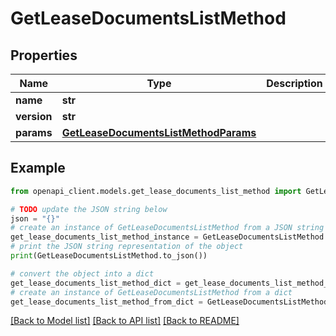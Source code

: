 # GetLeaseDocumentsListMethod


## Properties

Name | Type | Description | Notes
------------ | ------------- | ------------- | -------------
**name** | **str** |  | 
**version** | **str** |  | [optional] 
**params** | [**GetLeaseDocumentsListMethodParams**](GetLeaseDocumentsListMethodParams.md) |  | [optional] 

## Example

```python
from openapi_client.models.get_lease_documents_list_method import GetLeaseDocumentsListMethod

# TODO update the JSON string below
json = "{}"
# create an instance of GetLeaseDocumentsListMethod from a JSON string
get_lease_documents_list_method_instance = GetLeaseDocumentsListMethod.from_json(json)
# print the JSON string representation of the object
print(GetLeaseDocumentsListMethod.to_json())

# convert the object into a dict
get_lease_documents_list_method_dict = get_lease_documents_list_method_instance.to_dict()
# create an instance of GetLeaseDocumentsListMethod from a dict
get_lease_documents_list_method_from_dict = GetLeaseDocumentsListMethod.from_dict(get_lease_documents_list_method_dict)
```
[[Back to Model list]](../README.md#documentation-for-models) [[Back to API list]](../README.md#documentation-for-api-endpoints) [[Back to README]](../README.md)


